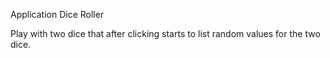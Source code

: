 Application Dice Roller

Play with two dice that after clicking starts to list random values for the two dice.
